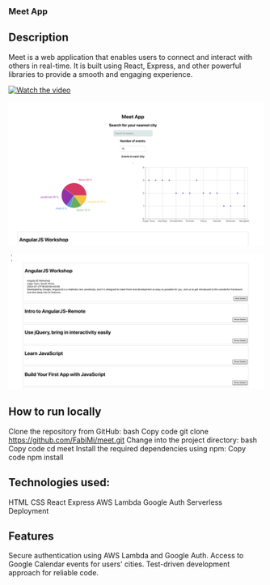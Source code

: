 ### Meet App

## Description

Meet is a web application that enables users to connect and interact with others in real-time. It is built using React, Express, and other powerful libraries to provide a smooth and engaging experience.

[![Watch the video](https://img.youtube.com/vi/nTQUwghvy5Q/default.jpg)](https://youtu.be/lShUR-1ehLg)

![](https://github.com/FabiMi/meet/blob/Task_4.10/Screenshots/Screenshot%202023-07-21%20at%2016.31.14.png)

![](https://github.com/FabiMi/meet/blob/Task_4.10/Screenshots/Screenshot%202023-07-21%20at%2016.31.27.png)


## How to run locally

Clone the repository from GitHub:
bash
Copy code
git clone https://github.com/FabiMi/meet.git
Change into the project directory:
bash
Copy code
cd meet
Install the required dependencies using npm:
Copy code
npm install

## Technologies used:
HTML
CSS
React
Express
AWS Lambda
Google Auth
Serverless Deployment

## Features
Secure authentication using AWS Lambda and Google Auth.
Access to Google Calendar events for users' cities.
Test-driven development approach for reliable code.
